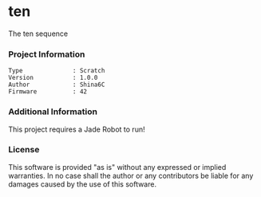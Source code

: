 ten
================

The ten sequence

### Project Information
```
Type              : Scratch
Version           : 1.0.0
Author            : Shina6C
Firmware          : 42
```

### Additional Information
This project requires a Jade Robot to run!

### License
This software is provided "as is" without any expressed or implied warranties.  In no case shall the author or any contributors be liable for any damages caused by the use of this software.

